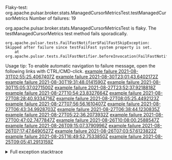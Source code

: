         
Flaky-test: org.apache.pulsar.broker.stats.ManagedCursorMetricsTest.testManagedCursorMetrics
Number of failures: 19

org.apache.pulsar.broker.stats.ManagedCursorMetricsTest is flaky. The testManagedCursorMetrics test method fails sporadically.

```
org.apache.pulsar.tests.FailFastNotifier$FailFastSkipException: Skipped after failure since testFailFast system property is set.
	at org.apache.pulsar.tests.FailFastNotifier.beforeInvocation(FailFastNotifier.java:88)

```

Usage tip: To enable automatic navigation to failure message, open the following links with CTRL/CMD-click.
[example failure 2021-08-31T02:55:25.4067407Z](https://github.com/apache/pulsar/runs/3468534483?check_suite_focus=true#step:9:487)
[example failure 2021-08-30T23:01:43.6402172Z](https://github.com/apache/pulsar/runs/3467152590?check_suite_focus=true#step:9:495)
[example failure 2021-08-30T19:31:48.0141590Z](https://github.com/apache/pulsar/runs/3465551342?check_suite_focus=true#step:9:499)
[example failure 2021-08-30T15:05:37.0271500Z](https://github.com/apache/pulsar/runs/3463119398?check_suite_focus=true#step:9:487)
[example failure 2021-08-27T23:52:37.9218818Z](https://github.com/apache/pulsar/runs/3447917315?check_suite_focus=true#step:9:487)
[example failure 2021-08-27T10:54:23.8327664Z](https://github.com/apache/pulsar/runs/3442314708?check_suite_focus=true#step:9:495)
[example failure 2021-08-27T08:28:40.9334716Z](https://github.com/apache/pulsar/runs/3441181162?check_suite_focus=true#step:9:487)
[example failure 2021-08-27T08:05:25.4492123Z](https://github.com/apache/pulsar/runs/3440980370?check_suite_focus=true#step:9:487)
[example failure 2021-08-27T07:56:56.1610407Z](https://github.com/apache/pulsar/runs/3440855241?check_suite_focus=true#step:9:487)
[example failure 2021-08-27T06:43:34.9928703Z](https://github.com/apache/pulsar/runs/3440456730?check_suite_focus=true#step:9:487)
[example failure 2021-08-27T06:38:44.1230835Z](https://github.com/apache/pulsar/runs/3440411158?check_suite_focus=true#step:9:488)
[example failure 2021-08-27T05:22:36.2073932Z](https://github.com/apache/pulsar/runs/3440010388?check_suite_focus=true#step:9:495)
[example failure 2021-08-27T00:47:02.7477847Z](https://github.com/apache/pulsar/runs/3438608599?check_suite_focus=true#step:9:487)
[example failure 2021-08-26T10:08:00.2588547Z](https://github.com/apache/pulsar/runs/3431383943?check_suite_focus=true#step:9:487)
[example failure 2021-08-26T09:15:07.3790996Z](https://github.com/apache/pulsar/runs/3430942268?check_suite_focus=true#step:9:492)
[example failure 2021-08-26T07:17:47.6490527Z](https://github.com/apache/pulsar/runs/3429972501?check_suite_focus=true#step:9:484)
[example failure 2021-08-26T07:03:57.6123822Z](https://github.com/apache/pulsar/runs/3429892136?check_suite_focus=true#step:9:492)
[example failure 2021-08-25T16:49:52.7533850Z](https://github.com/apache/pulsar/runs/3424390559?check_suite_focus=true#step:9:496)
[example failure 2021-08-25T09:05:41.2913159Z](https://github.com/apache/pulsar/runs/3420085427?check_suite_focus=true#step:10:470)


<details>
<summary>Full exception stacktrace</summary>
<code><pre>
org.apache.pulsar.tests.FailFastNotifier$FailFastSkipException: Skipped after failure since testFailFast system property is set.
	at org.apache.pulsar.tests.FailFastNotifier.beforeInvocation(FailFastNotifier.java:88)

</pre></code>
</details>

